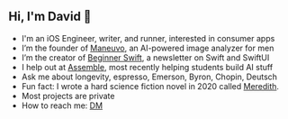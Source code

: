## Hi, I'm David 👋

<!--
**daviddoswell/daviddoswell** is a ✨ _special_ ✨ repository because its `README.md` (this file) appears on your GitHub profile.

Here are some ideas to get you started:
-->

- I'm an iOS Engineer, writer, and runner, interested in consumer apps
- I’m the founder of [Maneuvo](https://apps.apple.com/us/app/maneuvo/id6739608378), an AI-powered image analyzer for men
- I’m the creator of [Beginner Swift](https://www.beginnerswift.com), a newsletter on Swift and SwiftUI
- I help out at [Assemble](https://assemblepgh.org/), most recently helping students build AI stuff
- Ask me about longevity, espresso, Emerson, Byron, Chopin, Deutsch
- Fun fact: I wrote a hard science fiction novel in 2020 called [Meredith](https://www.amazon.com/Meredith-Silicon-David-Oliver-Doswell/dp/B088T2ZZG5).
- Most projects are private
- How to reach me: [DM](https://x.com/daviddoswellii)

